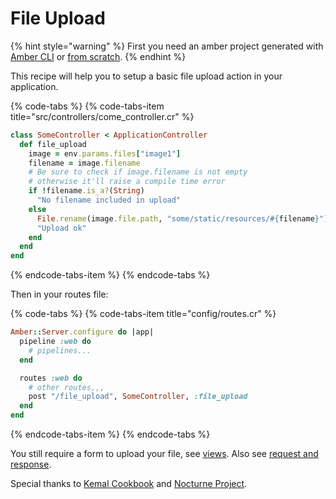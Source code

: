 # File Upload

{% hint style="warning" %}
First you need an amber project generated with [Amber CLI](../guides/create-new-app.md) or [from scratch](from-scratch.md).
{% endhint %}

This recipe will help you to setup a basic file upload action in your application.

{% code-tabs %}
{% code-tabs-item title="src/controllers/come\_controller.cr" %}
```ruby
class SomeController < ApplicationController
  def file_upload
    image = env.params.files["image1"]
    filename = image.filename
    # Be sure to check if image.filename is not empty
    # otherwise it'll raise a compile time error
    if !filename.is_a?(String)
      "No filename included in upload"
    else
      File.rename(image.file.path, "some/static/resources/#{filename}")
      "Upload ok"
    end
  end
end
```
{% endcode-tabs-item %}
{% endcode-tabs %}

Then in your routes file:

{% code-tabs %}
{% code-tabs-item title="config/routes.cr" %}
```ruby
Amber::Server.configure do |app|
  pipeline :web do
    # pipelines...
  end

  routes :web do
    # other routes,,,
    post "/file_upload", SomeController, :file_upload
  end
end
```
{% endcode-tabs-item %}
{% endcode-tabs %}

You still require a form to upload your file, see [views](../guides/views/). Also see [request and response](../guides/controllers/request-and-response-objects.md).

Special thanks to [Kemal Cookbook](http://kemalcr.com/cookbook/file_upload/) and [Nocturne Project](https://github.com/TheNocturneProject/Nocturne/blob/0d764e2ff15a1e200ee4ebe80614f4e560e78628/src/controllers/model_controllers/resource_controller.cr#L23-L28).



